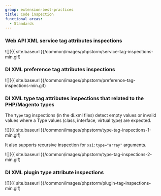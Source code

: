 ```yaml
---
group: extension-best-practices
title: Code inspection
functional_areas:
  - Standards
---
```


### Web API XML service tag attributes inspections

![]({{ site.baseurl }}/common/images/phpstorm/service-tag-inspections-min.gif)

### DI XML preference tag attributes inspections

![]({{ site.baseurl }}/common/images/phpstorm/preference-tag-inspections-min.gif)

### DI XML type tag attributes inspections that related to the PHP/Magento types

The `Type` tag inspections (in the di.xml files) detect empty values or invalid values where a Type values (class, interface, virtual type) are expected.

![]({{ site.baseurl }}/common/images/phpstorm/type-tag-inspections-1-min.gif)

It also supports recursive inspection for `xsi:type="array"` arguments.

![]({{ site.baseurl }}/common/images/phpstorm/type-tag-inspections-2-min.gif)

### DI XML plugin type attribute inspections

![]({{ site.baseurl }}/common/images/phpstorm/plugin-tag-inspections-min.gif)
